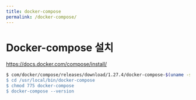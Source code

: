 ```yaml
---
title: docker-compose
permalink: /docker-compose/
---
```


# Docker-compose 설치
https://docs.docker.com/compose/install/
```bash
$ com/docker/compose/releases/download/1.27.4/docker-compose-$(uname -s)-$(uname -m)" -o /usr/local/bin/docker-compose
$ cd /usr/local/bin/docker-compose
$ chmod 775 docker-compose
$ docker-compose --version
```

# 
